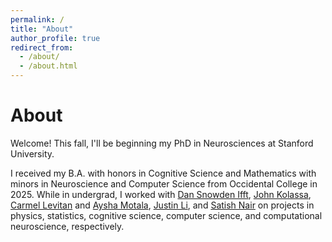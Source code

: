 ```yaml
---
permalink: /
title: "About"
author_profile: true
redirect_from: 
  - /about/
  - /about.html
---
```




About
======
Welcome! This fall, I'll be beginning my PhD in Neurosciences at Stanford University. 

I received my B.A. with honors in Cognitive Science and Mathematics with minors in Neuroscience and Computer Science from Occidental College in 2025. While in undergrad, I worked with [Dan Snowden Ifft](https://www.oxy.edu/academics/faculty/daniel-snowden-ifft), [John Kolassa](https://statistics.rutgers.edu/people-pages/faculty/people/395-john-kolassa), [Carmel Levitan](https://www.oxy.edu/academics/faculty/carmel-levitan) and [Aysha Motala](https://www.stir.ac.uk/people/1791684), [Justin Li](https://www.oxy.edu/academics/faculty/justin-li), and [Satish Nair](https://nairs.mufaculty.umsystem.edu/home) on projects in physics, statistics, cognitive science, computer science, and computational neuroscience, respectively. 
